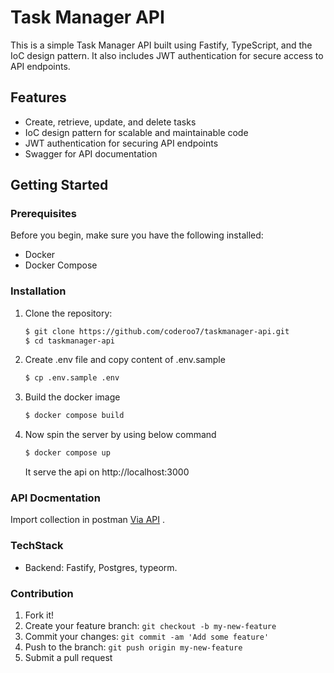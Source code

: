 # Task Manager API

This is a simple Task Manager API built using Fastify, TypeScript, and the IoC design pattern. It also includes JWT authentication for secure access to API endpoints.

## Features

- Create, retrieve, update, and delete tasks
- IoC design pattern for scalable and maintainable code
- JWT authentication for securing API endpoints
- Swagger for API documentation

## Getting Started

### Prerequisites

Before you begin, make sure you have the following installed:

- Docker
- Docker Compose

### Installation

1. Clone the repository:

   ```bash
   $ git clone https://github.com/coderoo7/taskmanager-api.git
   $ cd taskmanager-api
   ```
2. Create .env file and copy content of .env.sample
    ```bash
    $ cp .env.sample .env
    ```

3. Build the docker image
    ```bash
    $ docker compose build
    ```

4. Now spin the server by using below command
    ```bash
    $ docker compose up
    ```

    It serve the api on http://localhost:3000

### API Docmentation

Import collection in postman [Via API](https://api.postman.com/collections/10812797-8cfeb9e1-6403-41db-8506-d5fc9a188cc0?access_key=PMAT-01H9056G75CRBHEB0YS7FGAE67) . 

    
### TechStack

- Backend: Fastify, Postgres, typeorm.

### Contribution

1.  Fork it!
2.  Create your feature branch: `git checkout -b my-new-feature`
3.  Commit your changes: `git commit -am 'Add some feature'`
4.  Push to the branch: `git push origin my-new-feature`
5.  Submit a pull request

